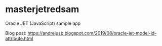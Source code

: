 # masterjetredsam
Oracle JET (JavaScript) sample app

Blog post: https://andrejusb.blogspot.com/2019/08/oracle-jet-model-id-attribute.html
